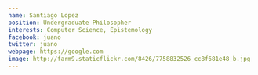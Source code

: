 ```yaml
---
name: Santiago Lopez
position: Undergraduate Philosopher
interests: Computer Science, Epistemology
facebook: juano
twitter: juano
webpage: https://google.com
image: http://farm9.staticflickr.com/8426/7758832526_cc8f681e48_b.jpg
---
```

